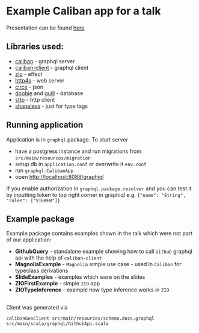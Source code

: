 # Example Caliban app for a talk

Presentation can be found [here](https://docs.google.com/presentation/d/1TZLCPy2VggDhar_l5yO3LpkAHMzm3aLUZ1tUyaSoJqM)

## Libraries used:
* [caliban](https://ghostdogpr.github.io/caliban) - graphql server
* [caliban-client](https://ghostdogpr.github.io/caliban/docs/client.html) - graphql client
* [zio](https://zio.dev) - effect
* [http4s](https://http4s.org) - web server
* [circe](https://circe.github.io/circe) - json
* [doobie](https://tpolecat.github.io/doobie) and [quill](https://getquill.io) - database
* [sttp](https://sttp.softwaremill.com) - http client
* [shapeless](https://github.com/milessabin/shapeless) - just for type tags

<!--
* [testcontainers-scala](https://github.com/testcontainers/testcontainers-scala) - postgresql in docker container in tests
* [flyway](https://flywaydb.org) - migrations
-->

## Running application

Application is in `graphql` package.
To start server
* have a postgress instance and run migrations from `src/main/resources/migration`
* setup db in `application.conf` or overwrite it `env.conf`
* run `graphql.CalibanApp`
* open [http://localhost:8088/graphiql](http://localhost:8088/graphiql)

If you enable authorization in `graphql.package.resolver` and you can test it by inputting token
to top right corner in graphiql e.g. `{"name": "String", "roles": ["VIEWER"]}` 

## Example package

Example package contains examples shown in the talk which were not part of our application:
* **GithubQuery** - standalone example showing how to call `Github` graphql api with the help of `caliban-client`
* **MagnoliaExample** - `Magnolia` simple use case - used in `Caliban` for typeclass derivations
* **SlideExamples** - examples which were on the slides
* **ZIOFirstExample** - simple `ZIO` app
* **ZIOTypeInference** - example how type inference works in `ZIO`

##

Client was generated via
```
calibanGenClient src/main/resources/schema.docs.graphql src/main/scala/graphql/GithubApi.scala
```
